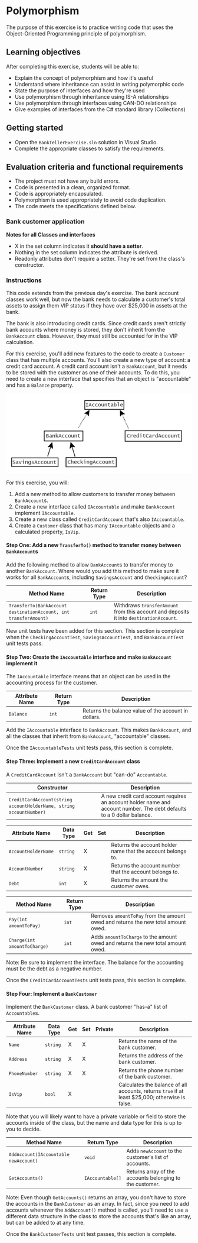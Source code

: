 # Polymorphism

The purpose of this exercise is to practice writing code that uses the Object-Oriented Programming principle of polymorphism.

## Learning objectives

After completing this exercise, students will be able to:

- Explain the concept of polymorphism and how it's useful
- Understand where inheritance can assist in writing polymorphic code
- State the purpose of interfaces and how they're used
- Use polymorphism through inheritance using IS-A relationships
- Use polymorphism through interfaces using CAN-DO relationships
- Give examples of interfaces from the C# standard library (Collections)

## Getting started

- Open the `BankTellerExercise.sln` solution in Visual Studio.
- Complete the appropriate classes to satisfy the requirements.

## Evaluation criteria and functional requirements

- The project must not have any build errors.
- Code is presented in a clean, organized format.
- Code is appropriately encapsulated.
- Polymorphism is used appropriately to avoid code duplication.
- The code meets the specifications defined below.

### Bank customer application

**Notes for all Classes and interfaces**
- X in the set column indicates it **should have a setter**.
- Nothing in the set column indicates the attribute is derived.
- Readonly attributes don't require a setter. They're set from the class's constructor.

### Instructions

This code extends from the previous day's exercise. The bank account classes work well, but now the bank needs to calculate a customer's total assets to assign them VIP status if they have over $25,000 in assets at the bank.

The bank is also introducing credit cards. Since credit cards aren't strictly bank accounts where money is stored, they don't inherit from the `BankAccount` class. However, they must still be accounted for in the VIP calculation.

For this exercise, you'll add new features to the code to create a `Customer` class that has multiple accounts. You'll also create a new type of account: a credit card account. A credit card account isn't a `BankAccount`, but it needs to be stored with the customer as one of their accounts. To do this, you need to create a new interface that specifies that an object is "accountable" and has a `Balance` property.

![Account Class Diagram](./account-class-diagram.png)

For this exercise, you will:

1. Add a new method to allow customers to transfer money between `BankAccount`s.
2. Create a new interface called `IAccountable` and make `BankAccount` implement `IAccountable`.
3. Create a new class called `CreditCardAccount` that's also `IAccountable`.
4. Create a `Customer` class that has many `IAccountable` objects and a calculated property, `IsVip`.

#### Step One: Add a new `TransferTo()` method to transfer money between `BankAccount`s

Add the following method to allow `BankAccount`s to transfer money to another `BankAccount`. Where would you add this method to make sure it works for all `BankAccount`s, including `SavingsAccount` and `CheckingAccount`?

| Method Name                                                      | Return Type | Description                                                                             |
| ---------------------------------------------------------------- | ----------- | --------------------------------------------------------------------------------------- |
| `TransferTo(BankAccount destinationAccount, int transferAmount)` | `int`       | Withdraws `transferAmount` from this account and deposits it into `destinationAccount`. |

New unit tests have been added for this section. This section is complete when the `CheckingAccountTest`, `SavingsAccountTest`, and `BankAccountTest` unit tests pass.

#### Step Two: Create the `IAccountable` interface and make `BankAccount` implement it

The `IAccountable` interface means that an object can be used in the accounting process for the customer.

| Attribute Name | Return Type | Description                                          |
| -------------- | ----------- | ---------------------------------------------------- |
| `Balance`      | `int`       | Returns the balance value of the account in dollars. |

Add the `IAccountable` interface to `BankAccount`. This makes `BankAccount`, and all the classes that inherit from `BankAccount`, "accountable" classes.

Once the `IAccountableTests` unit tests pass, this section is complete.

#### Step Three: Implement a new `CreditCardAccount` class

A `CreditCardAccount` isn't a `BankAccount` but "can-do" `Accountable`.

| Constructor                                                         | Description                                                                                                            |
| ------------------------------------------------------------------- | ---------------------------------------------------------------------------------------------------------------------- |
| `CreditCardAccount(string accountHolderName, string accountNumber)` | A new credit card account requires an account holder name and account number. The debt defaults to a 0 dollar balance. |

| Attribute Name      | Data Type | Get | Set | Description                                                  |
| ------------------- | --------- | --- | --- | ------------------------------------------------------------ |
| `AccountHolderName` | `string`  | X   |     | Returns the account holder name that the account belongs to. |
| `AccountNumber`     | `string`  | X   |     | Returns the account number that the account belongs to.      |
| `Debt`              | `int`     | X   |     | Returns the amount the customer owes.                        |

| Method Name                  | Return Type | Description                                                                       |
| ---------------------------- | ----------- | --------------------------------------------------------------------------------- |
| `Pay(int amountToPay)`       | `int`       | Removes `amountToPay` from the amount owed and returns the new total amount owed. |
| `Charge(int amountToCharge)` | `int`       | Adds `amountToCharge` to the amount owed and returns the new total amount owed.   |

Note: Be sure to implement the interface. The balance for the accounting must be the debt as a negative number.

Once the `CreditCardAccountTests` unit tests pass, this section is complete.

#### Step Four: Implement a `BankCustomer`

Implement the `BankCustomer` class. A bank customer "has-a" list of `Accountable`s.

| Attribute Name | Data Type | Get | Set | Private | Description                                                                                     |
| -------------- | --------- | --- | --- | ------- | ----------------------------------------------------------------------------------------------- |
| `Name`         | `string`  | X   | X   |         | Returns the name of the bank customer.                                                          |
| `Address`      | `string`  | X   | X   |         | Returns the address of the bank customer.                                                       |
| `PhoneNumber`  | `string`  | X   | X   |         | Returns the phone number of the bank customer.                                                  |
| `IsVip`        | `bool`    | X   |     |         | Calculates the balance of all accounts, returns `true` if at least $25,000; otherwise is false. |

Note that you will likely want to have a private variable or field to store the accounts inside of the class, but the name and data type for this is up to you to decide.

| Method Name                           | Return Type      | Description                                              |
| ------------------------------------- | ---------------- | -------------------------------------------------------- |
| `AddAccount(IAccountable newAccount)` | `void`           | Adds `newAccount` to the customer's list of accounts.    |
| `GetAccounts()`                       | `IAccountable[]` | Returns array of the accounts belonging to the customer. |

Note: Even though `GetAccounts()` returns an array, you don't have to store the accounts in the `BankCustomer` as an array. In fact, since you need to add accounts whenever the `AddAccount()` method is called, you'll need to use a different data structure in the class to store the accounts that's like an array, but can be added to at any time.

Once the `BankCustomerTests` unit test passes, this section is complete.
